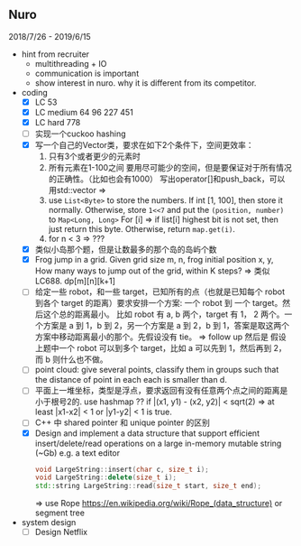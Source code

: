 ## Nuro
2018/7/26 - 2019/6/15
- hint from recruiter
    - multithreading + IO
    - communication is important
    - show interest in nuro. why it is different from its competitor.
- coding
    - [x] LC 53
    - [x] LC medium 64 96 227 451
    - [x] LC hard 778
    - [ ] 实现一个cuckoo hashing
    - [x] 写一个自己的Vector类，要求在如下2个条件下，空间更效率：
        1. 只有3个或者更少的元素时
        2. 所有元素在1-100之间
        要用尽可能少的空间，但是要保证对于所有情况的正确性。（比如也会有1000）
        写出operator[]和push_back，可以用std::vector
        => 
        1. use `List<Byte>` to store the numbers. If int [1, 100], then store it normally. Otherwise, store `1<<7` and put 
            the `(position, number)` to `Map<Long, Long>` 
            For [i] => if list[i] highest bit is not set, then just return this byte. Otherwise, return `map.get(i)`.
        2. for n < 3 => ??? 
    - [x] 类似小岛那个题，但是让数最多的那个岛的岛屿个数
    - [x] Frog jump in a grid. Given grid size m, n, frog initial position x, y,  How many ways to jump out of the grid, within K steps?
        => 类似LC688. dp[m][n][k+1]
    - [ ] 给定一些 robot，和一些 target，已知所有的点（也就是已知每个 robot 到各个 target 的距离）要求安排一个方案: 一个 robot 到 一个 target。然后这个总的距离最小。
        比如 robot 有 a, b 两个，target 有 1， 2 两个。一个方案是 a 到 1，b 到 2，另一个方案是 a 到 2，b 到 1，答案是取这两个方案中移动距离最小的那个。先假设没有 tie。
        => follow up  然后是 假设上题中一个 robot 可以到多个 target，比如 a 可以先到 1，然后再到 2，而 b 则什么也不做。
    - [ ] point cloud: give several points, classify them in groups such that the distance of point in each each is smaller than d.
    - [ ] 平面上一堆坐标，类型是浮点，要求返回有没有任意两个点之间的距离是小于根号2的. 
        use hashmap ?? if |(x1, y1) - (x2, y2)| < sqrt(2) => at least |x1-x2| < 1 or |y1-y2| < 1 is true.
    - [ ] C++ 中 shared pointer 和 unique pointer 的区别
    - [x] Design and implement a data structure that support efficient insert/delete/read operations on a large in-memory mutable string (~Gb) 
        e.g. a text editor 
        ```c++
        void LargeString::insert(char c, size_t i);
        void LargeString::delete(size_t i);
        std::string LargeString::read(size_t start, size_t end);
        ```
        => use Rope https://en.wikipedia.org/wiki/Rope_(data_structure) or segment tree
- system design
    - [ ] Design Netflix
